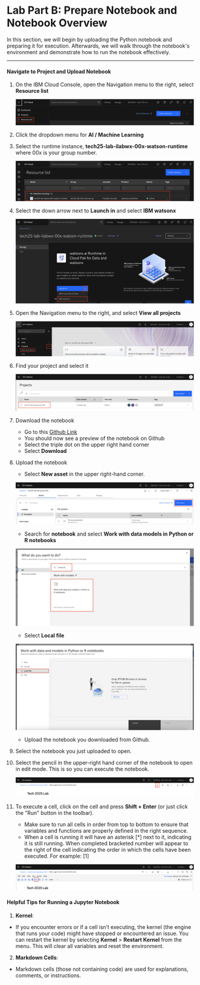 # Lab Part B: Prepare Notebook and Notebook Overview

In this section, we will begin by uploading the Python notebook and preparing it for execution. Afterwards, we will walk through the notebook's environment and demonstrate how to run the notebook effectively. 
_________

#### Navigate to Project and Upload Notebook

1. On the IBM Cloud Console, open the Navigation menu to the right, select **Resource list**

    ![alt text](../images/select-resource-list.png)

2. Click the dropdown menu for **AI / Machine Learning**
3. Select the runtime instance, **tech25-lab-ilabwx-00x-watson-runtime** where 00x is your group number.

    ![alt text](../images/runtime-select.png)

4. Select the down arrow next to **Launch in** and select **IBM watsonx**

    ![alt text](../images/watsonx-select.png)

5. Open the Navigation menu to the right, and select **View all projects**

    ![alt text](../images/view-all-projects.png)

6. Find your project and select it 

    ![alt text](../images/project-selection.png)

7. Download the notebook
    * Go to this [Github Link](https://github.com/IBM/industry-solns-tech2025-ai-lab/blob/main/jupyter-notebook/NB-rhelai-instructlab-chatbot.ipynb)
    * You should now see a preview of the notebook on Github
    * Select the triple dot on the upper right hand corner
    * Select **Download**
8. Upload the notebook <br>
    * Select **New asset** in the upper right-hand corner. <br>

    ![alt text](../images/new-asset.png)

    * Search for **notebook** and select **Work with data models in Python or R notebooks** <br>

    ![alt text](../images/notebook-search.png)

    * Select **Local file** <br>

    ![alt text](../images/select-local-file.png)

    * Upload the notebook you downloaded from Github. 

9. Select the notebook you just uploaded to open. 

10. Select the pencil in the upper-right hand corner of the notebook to open in edit mode. This is so you can execute the notebook.

    ![alt text](../images/selec-edit-notebook.png)

11. To execute a cell, click on the cell and press **Shift + Enter** (or just click the "Run" button in the toolbar).
    - Make sure to run all cells in order from top to bottom to ensure that variables and functions are properly defined in the right sequence.
    - When a cell is running it will have an asterisk [*] next to it, indicating it is still running. When completed bracketed number will appear to the right of the cell indicating the order in which the cells have been executed. For example: [1]

    ![alt text](../images/run-cell.png)

#### Helpful Tips for Running a Jupyter Notebook

1. **Kernel**: <br>
- If you encounter errors or if a cell isn’t executing, the kernel (the engine that runs your code) might have stopped or encountered an issue. You can restart the kernel by selecting **Kernel** > **Restart Kernel** from the menu. This will clear all variables and reset the environment.

2. **Markdown Cells**: <br>
- Markdown cells (those not containing code) are used for explanations, comments, or instructions.